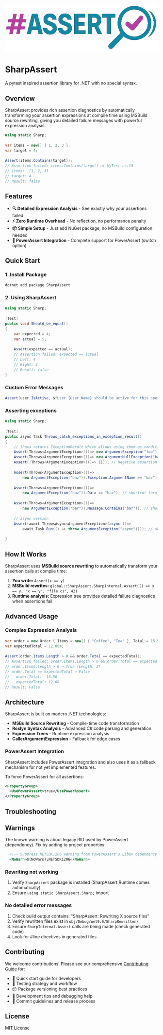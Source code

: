 <p align="center">
  <img src="https://raw.githubusercontent.com/yevhen/sharp.assert/refs/heads/main/logo.png" alt="SharpAssert logo"/>
</p>

# SharpAssert

A pytest inspired assertion library for .NET with no special syntax.

## Overview

SharpAssert provides rich assertion diagnostics by automatically transforming your assertion expressions at compile time 
using MSBuild source rewriting, giving you detailed failure messages with powerful expression analysis.

```csharp
using static Sharp;

var items = new[] { 1, 2, 3 };
var target = 4;

Assert(items.Contains(target));
// Assertion failed: items.Contains(target) at MyTest.cs:15
// items:  [1, 2, 3]  
// target: 4
// Result: false
```

## Features

- **🔍 Detailed Expression Analysis** - See exactly why your assertions failed
- **⚡ Zero Runtime Overhead** - No reflection, no performance penalty
- **📦 Simple Setup** - Just add NuGet package, no MSBuild configuration needed
- **🔄 PowerAssert Integration** - Complete support for PowerAssert (switch option)

## Quick Start

### 1. Install Package

```bash
dotnet add package SharpAssert
```

### 2. Using SharpAssert

```csharp
using static Sharp;

[Test]
public void Should_be_equal()
{
    var expected = 4;
    var actual = 5;
    
    Assert(expected == actual);
    // Assertion failed: expected == actual
    // Left: 4
    // Right: 5  
    // Result: false
}
```

### Custom Error Messages

```csharp
Assert(user.IsActive, $"User {user.Name} should be active for this operation");
```

### Asserting exceptions

```csharp
using static Sharp;

[Test]
public async Task Throws_catch_exceptions_in_exception_result()
{
    // Thows returns ExceptionResult which allows using them as condition in Assert
    Assert(Throws<ArgumentException>(()=> new ArgumentException("foo")));
    Assert(Throws<ArgumentException>(()=> new ArgumentNullException("bar"))); // will throw unexpected exception
    Assert(!Throws<ArgumentException>(()=> {})); // negative assertion via C# not syntax 

    Assert(Throws<ArgumentException>(()=> 
        new ArgumentException("baz")).Exception.ArgumentName == "baz"); // assert on any custom exception property

    Assert(Throws<ArgumentException>(()=> 
        new ArgumentException("baz")).Data == "baz"); // shortcut form to assert on exception Data property

    Assert(Throws<ArgumentException>(()=> 
        new ArgumentException("bar")).Message.Contains("bar")); // shortcut form to assert on exception Message
    
    // async version
    Assert(await ThrowsAsync<ArgumentException>(async ()=> 
        await Task.Run(() => throw ArgumentException("async")))); // shortcut form to assert on exception Message
 
}
```

## How It Works

SharpAssert uses **MSBuild source rewriting** to automatically transform your assertion calls at compile time:

1. **You write:** `Assert(x == y)` 
2. **MSBuild rewrites:** `global::SharpAssert.SharpInternal.Assert(() => x == y, "x == y", "file.cs", 42)`
3. **Runtime analysis:** Expression tree provides detailed failure diagnostics when assertions fail

## Advanced Usage

### Complex Expression Analysis

```csharp
var order = new Order { Items = new[] { "Coffee", "Tea" }, Total = 15.50m };
var expectedTotal = 12.00m;

Assert(order.Items.Length > 0 && order.Total == expectedTotal);
// Assertion failed: order.Items.Length > 0 && order.Total == expectedTotal
// order.Items.Length > 0 → True (Length: 2)
// order.Total == expectedTotal → False
//   order.Total:  15.50
//   expectedTotal: 12.00
// Result: False
```

## Architecture

SharpAssert is built on modern .NET technologies:

- **MSBuild Source Rewriting** - Compile-time code transformation
- **Roslyn Syntax Analysis** - Advanced C# code parsing and generation  
- **Expression Trees** - Runtime expression analysis
- **CallerArgumentExpression** - Fallback for edge cases

### PowerAssert Integration

SharpAssert includes PowerAssert integration and also uses it as a fallback mechanism for not yet implemented features. 

To force PowerAssert for all assertions:

```xml
<PropertyGroup>
  <UsePowerAssert>true</UsePowerAssert>
</PropertyGroup>
```

## Troubleshooting

## Warnings
The known warning is about legacy RID used by PowerAssert (dependency). Fix by adding to project properties:
```xml
  <!-- Suppress NETSDK1206 warning from PowerAssert's Libuv dependency -->
  <NoWarn>$(NoWarn);NETSDK1206</NoWarn>
```

### Rewriting not working
1. Verify `SharpAssert` package is installed (SharpAssert.Runtime comes automatically)
2. Ensure `using static SharpAssert.Sharp;` import

### No detailed error messages
1. Check build output contains: "SharpAssert: Rewriting X source files"
2. Verify rewritten files exist in `obj/Debug/net9.0/SharpRewritten/`
3. Ensure `SharpInternal.Assert` calls are being made (check generated code)
4. Look for #line directives in generated files

## Contributing

We welcome contributions! Please see our comprehensive [Contributing Guide](CONTRIBUTING.md) for:
- 🚀 Quick start guide for developers
- 🧪 Testing strategy and workflow
- 📦 Package versioning best practices  
- 🔧 Development tips and debugging help
- 📝 Commit guidelines and release process

## License

[MIT License](LICENSE)
